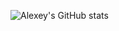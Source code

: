 ![Alexey's GitHub stats](https://github-readme-stats.vercel.app/api?username=alex-semenyuk&show_icons=true&theme=merko)
